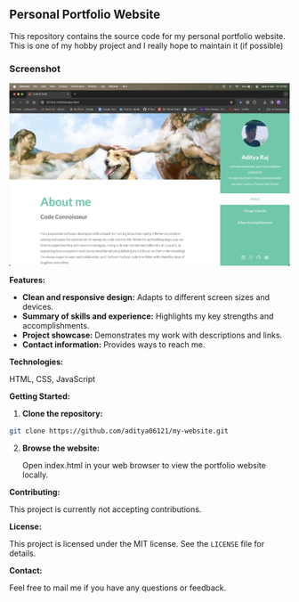 ## Personal Portfolio Website

This repository contains the source code for my personal portfolio website.
<br>
This is one of my hobby project and I really hope to maintain it (if possible)

### Screenshot
![Screenshot](./images/screenshot.jpg)

**Features:**

- **Clean and responsive design:** Adapts to different screen sizes and devices.
- **Summary of skills and experience:** Highlights my key strengths and accomplishments.
- **Project showcase:** Demonstrates my work with descriptions and links.
- **Contact information:** Provides ways to reach me.

**Technologies:**

HTML, CSS, JavaScript

**Getting Started:**

1. **Clone the repository:**

```bash
git clone https://github.com/aditya06121/my-website.git
```

2. **Browse the website:**

   Open index.html in your web browser to view the portfolio website locally.

**Contributing:**

This project is currently not accepting contributions.

**License:**

This project is licensed under the MIT license. See the `LICENSE` file for details.

**Contact:**

Feel free to mail me if you have any questions or feedback.

